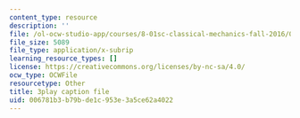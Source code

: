 ```yaml
---
content_type: resource
description: ''
file: /ol-ocw-studio-app/courses/8-01sc-classical-mechanics-fall-2016/006781b3b79bde1c953e3a5ce62a4022_xxGA-7soXiw.srt
file_size: 5089
file_type: application/x-subrip
learning_resource_types: []
license: https://creativecommons.org/licenses/by-nc-sa/4.0/
ocw_type: OCWFile
resourcetype: Other
title: 3play caption file
uid: 006781b3-b79b-de1c-953e-3a5ce62a4022
---
```

